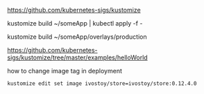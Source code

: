 
https://github.com/kubernetes-sigs/kustomize

kustomize build ~/someApp | kubectl apply -f -

kustomize build ~/someApp/overlays/production

https://github.com/kubernetes-sigs/kustomize/tree/master/examples/helloWorld

how to change image tag in deployment
```
kustomize edit set image ivostoy/store=ivostoy/store:0.12.4.0
```
